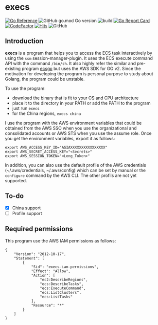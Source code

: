 # execs

[![Go Reference](https://pkg.go.dev/badge/github.com/daeho-ro/execs.svg)](https://pkg.go.dev/github.com/daeho-ro/execs)
![GitHub go.mod Go version](https://img.shields.io/github/go-mod/go-version/daeho-ro/execs)
![build](https://github.com/daeho-ro/execs/actions/workflows/go.yml/badge.svg)
[![Go Report Card](https://goreportcard.com/badge/github.com/daeho-ro/execs)](https://goreportcard.com/report/github.com/daeho-ro/execs)
[![CodeFactor](https://www.codefactor.io/repository/github/daeho-ro/execs/badge/main)](https://www.codefactor.io/repository/github/daeho-ro/execs/overview/main)
[![Hits](https://hits.seeyoufarm.com/api/count/incr/badge.svg?url=https%3A%2F%2Fgithub.com%2Fdaeho-ro%2Fexecs&count_bg=%2379C83D&title_bg=%23555555&icon=&icon_color=%23E7E7E7&title=hits&edge_flat=false)](https://hits.seeyoufarm.com)
![GitHub](https://img.shields.io/github/license/daeho-ro/execs)

## Introduction

**execs** is a program that helps you to access the ECS task interactively by using the `ssm` session-manager-plugin. It uses the ECS execute command API with the command `/bin/sh`. It also highly refer the similar and pre-existing program [ecsgo](https://github.com/tedsmitt/ecsgo) but uses the AWS SDK for GO v2. Since the motivation for developing the program is personal purpose to study about Golang, the program could be unstable.

To use the program:
- download the binary that is fit to your OS and CPU architecture
- place it to the directory in your PATH or add the PATH to the program
- just run `execs`
- for the China regions, `execs china`

I use the program with the AWS environment variables that could be obtained from the AWS SSO when you use the organizational and consolidated accounts or AWS STS when you use the assume role. Once you get the environment variables, export it as follows:
```
export AWS_ACCESS_KEY_ID="ASIAXXXXXXXXXXXXXXXX"
export AWS_SECRET_ACCESS_KEY="<Secrets>"
export AWS_SESSION_TOKEN="<Long_Token>"
```
In addition, you can also use the default profile of the AWS credentials (~/.aws/credentials, ~/.aws/config) which can be set by manual or the `configure` command by the AWS CLI. The other profils are not yet supported.

## To-do
- [x] China support
- [ ] Profile support

## Required permissions

This program use the AWS IAM permissions as follows:
```
{
    "Version": "2012-10-17",
    "Statement": [
        {
            "Sid": "execs-iam-permissions",
            "Effect": "Allow",
            "Action": [
                "ec2:DescribeRegions",
                "ecs:DescribeTasks",
                "ecs:ExecuteCommand",
                "ecs:ListClusters",
                "ecs:ListTasks"
            ],
            "Resource": "*"
        }
    ]
}
```
